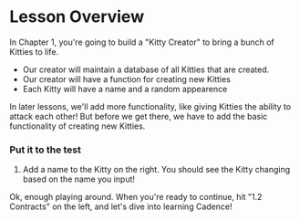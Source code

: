 # Lesson Overview

In Chapter 1, you're going to build a "Kitty Creator" to bring a bunch of Kitties to life.

- Our creator will maintain a database of all Kitties that are created.
- Our creator will have a function for creating new Kitties
- Each Kitty will have a name and a random appearence

In later lessons, we'll add more functionality, like giving Kitties the ability to attack each other! But before we get there, we have to add the basic functionality of creating new Kitties.

### Put it to the test

1. Add a name to the Kitty on the right. You should see the Kitty changing based on the name you input!

Ok, enough playing around. When you're ready to continue, hit "1.2 Contracts" on the left, and let's dive into learning Cadence!
